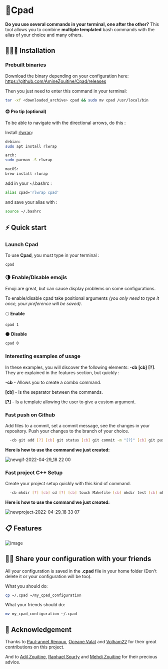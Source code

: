 #  📝Cpad

**Do you use several commands in your terminal, one after the other?** This tool allows you to combine **multiple templated** bash commands with the alias of your choice and many others.

## 👨🏽‍💻 Installation
### Prebuilt binaries
Download the binary depending on your configuration here: https://github.com/AmineZouitine/Cpad/releases

Then you just need to enter this command in your terminal:
```sh
tar -xf <downloaded_archive> cpad && sudo mv cpad /usr/local/bin
````
#### 😎 Pro tip (optional)

To be able to navigate with the directional arrows, do this : 

Install [rlwrap](https://github.com/hanslub42/rlwrap):

```sh
debian:
sudo apt install rlwrap

arch:
sudo pacman -S rlwrap

macOS:
brew install rlwrap
```

add in your ~/.bashrc :
```sh
alias cpad='rlwrap cpad'
```
and save your alias with : 
```sh
source ~/.bashrc
```

## ⚡️ Quick start

### Launch Cpad

To use **Cpad**, you must type in your terminal :
```sh
cpad
```

### 🌗 Enable/Disable emojis 
Emoji are great, but can cause display problems on some configurations.

To enable/disable cpad take positional arguments *(you only need to type it once, your preference will be saved)*.

🌕 **Enable**

```sh
cpad 1 
```

🌑 **Disable**

```sh
cpad 0
```
### Interesting examples of usage

In these examples, you will discover the following elements: **-cb** **[cb]** **[?]**.
They are explained in the features section, but quickly :

**-cb** - Allows you to create a combo command.

**[cb]** - Is the separator between the commands.

**[?]** - Is a template allowing the user to give a custom argument.

### Fast push on Github
Add files to a commit, set a commit message, see the changes in your repository. Push your changes to the branch of your choice.
```sh
  -cb git add [?] [cb] git status [cb] git commit -m "[?]" [cb] git push origin [?] [cb] git checkout main
```


 **Here is how to use the command we just created:**

![newgif-2022-04-29_18 22 00](https://user-images.githubusercontent.com/53370597/165984987-a9e0a7a2-6837-426c-8cae-70e3e5d8245e.gif)

### Fast project C++ Setup
Create your project setup quickly with this kind of command.
```sh
  -cb mkdir [?] [cb] cd [?] [cb] touch Makefile [cb] mkdir test [cb] mkdir -p src/header [cb] touch src/main.cc
```

**Here is how to use the command we just created:** 

![newproject-2022-04-29_18 33 07](https://user-images.githubusercontent.com/53370597/165987189-56cb58b4-0c32-4eff-916f-0f56af0e4a84.gif)


## 📋 Features

![image](https://user-images.githubusercontent.com/53370597/165990358-fbe50e30-a930-47ba-93c1-735f811cc45b.png)

## 👏🏼 Share your configuration with your friends

All your configuration is saved in the **.cpad** file in your home folder (Don't delete it or your configuration will be too).

What you should do:

```sh
cp ~/.cpad ~/my_cpad_configuration
```
What your friends should do:

```sh
mv my_cpad_configuration ~/.cpad
```


## 💞 Acknowledgement

Thanks to [Paul-annet Renoux](https://github.com/DashPolo), [Oceane Valat](https://github.com/oceane-vlt) and [Volham22](https://github.com/Volham22) for their great contributions on this project.

And to [Adil Zouitine](https://github.com/AdilZouitine), [Raphael Sourty](https://github.com/raphaelsty) and [Mehdi Zouitine](https://github.com/MehdiZouitine) for their precious advice.
